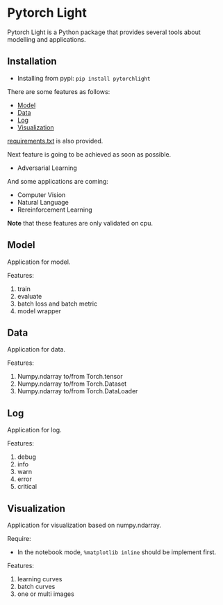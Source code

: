 # Pytorch Light

Pytorch Light is a Python package that provides several tools about modelling and applications.

## Installation

- Installing from pypi: `pip install pytorchlight`

There are some features as follows:

- [Model](#model)
- [Data](#data)
- [Log](#log)
- [Visualization](#visualization)

[requirements.txt](requirements.txt) is also provided.

Next feature is going to be achieved as soon as possible.

- Adversarial Learning

And some applications are coming:

- Computer Vision
- Natural Language
- Rereinforcement Learning

**Note** that these features are only validated on cpu.

## Model

Application for model.

Features:

1. train
2. evaluate
3. batch loss and batch metric
4. model wrapper

## Data

Application for data.

Features:

1. Numpy.ndarray to/from Torch.tensor
2. Numpy.ndarray to/from Torch.Dataset
3. Numpy.ndarray to/from Torch.DataLoader

## Log

Application for log.

Features:

1. debug
2. info
3. warn
4. error
5. critical

## Visualization

Application for visualization based on numpy.ndarray.

Require:

- In the notebook mode, `%matplotlib inline` should be implement first.

Features:

1. learning curves
2. batch curves
3. one or multi images
